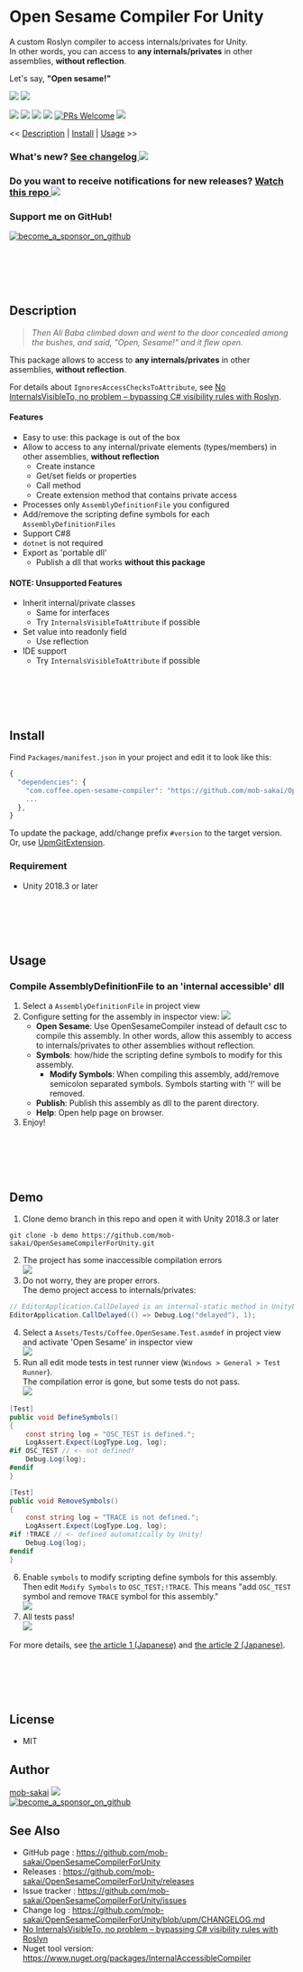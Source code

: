 Open Sesame Compiler For Unity
===

A custom Roslyn compiler to access internals/privates for Unity.  
In other words, you can access to **any internals/privates** in other assemblies, **without reflection**.

Let's say, **"Open sesame!"**

![](https://user-images.githubusercontent.com/12690315/71837979-255d0880-30fb-11ea-99bc-3bb96b77cfa6.gif)
![](https://user-images.githubusercontent.com/12690315/70616819-a804bc00-1c52-11ea-8ea3-e24f94f6467d.gif)

[![](https://img.shields.io/github/release/mob-sakai/OpenSesameCompilerForUnity.svg?label=latest%20version)](https://github.com/mob-sakai/OpenSesameCompilerForUnity/releases)
[![](https://img.shields.io/github/release-date/mob-sakai/OpenSesameCompilerForUnity.svg)](https://github.com/mob-sakai/OpenSesameCompilerForUnity/releases)
![](https://img.shields.io/badge/unity-2018.3%20or%20later-green.svg)
[![](https://img.shields.io/github/license/mob-sakai/OpenSesameCompilerForUnity.svg)](https://github.com/mob-sakai/OpenSesameCompilerForUnity/blob/upm/LICENSE.txt)
[![PRs Welcome](https://img.shields.io/badge/PRs-welcome-orange.svg)](http://makeapullrequest.com)
[![](https://img.shields.io/twitter/follow/mob_sakai.svg?label=Follow&style=social)](https://twitter.com/intent/follow?screen_name=mob_sakai)

<< [Description](#description) | [Install](#install) | [Usage](#usage) >>

### What's new? [See changelog ![](https://img.shields.io/github/release-date/mob-sakai/OpenSesameCompilerForUnity.svg?label=last%20updated)](https://github.com/mob-sakai/OpenSesameCompilerForUnity/blob/upm/CHANGELOG.md)
### Do you want to receive notifications for new releases? [Watch this repo ![](https://img.shields.io/github/watchers/mob-sakai/OpenSesameCompilerForUnity.svg?style=social&label=Watch)](https://github.com/mob-sakai/OpenSesameCompilerForUnity/subscription)
### Support me on GitHub!  
[![become_a_sponsor_on_github](https://user-images.githubusercontent.com/12690315/66942881-03686280-f085-11e9-9586-fc0b6011029f.png)](https://github.com/users/mob-sakai/sponsorship)


<br><br><br><br>
## Description

> _Then Ali Baba climbed down and went to the door concealed among the bushes, and said, "Open, Sesame!" and it flew open._

This package allows to access to **any internals/privates** in other assemblies, **without reflection**.  

For details about `IgnoresAccessChecksToAttribute`, see 
[No InternalsVisibleTo, no problem – bypassing C# visibility rules with Roslyn](https://www.strathweb.com/2018/10/no-internalvisibleto-no-problem-bypassing-c-visibility-rules-with-roslyn/).


#### Features

* Easy to use: this package is out of the box
* Allow to access to any internal/private elements (types/members) in other assemblies, **without reflection**
  * Create instance
  * Get/set fields or properties
  * Call method
  * Create extension method that contains private access
* Processes only `AssemblyDefinitionFile` you configured
* Add/remove the scripting define symbols for each `AssemblyDefinitionFiles`
* Support C#8
* `dotnet` is not required
* Export as 'portable dll'
  * Publish a dll that works **without this package**

#### NOTE: Unsupported Features

* Inherit internal/private classes
  * Same for interfaces
  * Try `InternalsVisibleToAttribute` if possible
* Set value into readonly field
  * Use reflection
* IDE support
  * Try `InternalsVisibleToAttribute` if possible


<br><br><br><br>
## Install

Find `Packages/manifest.json` in your project and edit it to look like this:
```js
{
  "dependencies": {
    "com.coffee.open-sesame-compiler": "https://github.com/mob-sakai/OpenSesameCompilerForUnity.git",
    ...
  },
}
```

To update the package, add/change prefix `#version` to the target version.  
Or, use [UpmGitExtension](https://github.com/mob-sakai/UpmGitExtension).


### Requirement

* Unity 2018.3 or later



<br><br><br><br>
## Usage

### Compile AssemblyDefinitionFile to an 'internal accessible' dll

1. Select a `AssemblyDefinitionFile` in project view
2. Configure setting for the assembly in inspector view:
![](https://user-images.githubusercontent.com/12690315/71836600-ad411380-30f7-11ea-8295-45fac816437a.png)
   * **Open Sesame**: Use OpenSesameCompiler instead of default csc to compile this assembly. In other words, allow this assembly to access to internals/privates to other assemblies without reflection.
   * **Symbols**: how/hide the scripting define symbols to modify for this assembly.
     * **Modify Symbols**: When compiling this assembly, add/remove semicolon separated symbols. Symbols starting with '!' will be removed.
   * **Publish**: Publish this assembly as dll to the parent directory.
   * **Help**: Open help page on browser.
3. Enjoy!



<br><br><br><br>
## Demo

1. Clone demo branch in this repo and open it with Unity 2018.3 or later
```
git clone -b demo https://github.com/mob-sakai/OpenSesameCompilerForUnity.git
```
2. The project has some inaccessible compilation errors  
![](https://user-images.githubusercontent.com/12690315/71837690-6274cb00-30fa-11ea-949f-5f60b1a1dbcd.png)
3. Do not worry, they are proper errors.  
The demo project access to internals/privates:
```cs
// EditorApplication.CallDelayed is an internal-static method in UnityEditor assembly.
EditorApplication.CallDelayed(() => Debug.Log("delayed"), 1);
```
4. Select a `Assets/Tests/Coffee.OpenSesame.Test.asmdef` in project view and activate 'Open Sesame' in inspector view  
![](https://user-images.githubusercontent.com/12690315/71837979-255d0880-30fb-11ea-99bc-3bb96b77cfa6.gif)
5. Run all edit mode tests in test runner view (`Windows > General > Test Runner`).  
The compilation error is gone, but some tests do not pass.  
![](https://user-images.githubusercontent.com/12690315/71838489-483bec80-30fc-11ea-9af4-83e2ddd7d894.png)
```cs
[Test]
public void DefineSymbols()
{
    const string log = "OSC_TEST is defined.";
    LogAssert.Expect(LogType.Log, log);
#if OSC_TEST // <- not defined!
    Debug.Log(log);
#endif
}

[Test]
public void RemoveSymbols()
{
    const string log = "TRACE is not defined.";
    LogAssert.Expect(LogType.Log, log);
#if !TRACE // <- defined automatically by Unity!
    Debug.Log(log);
#endif
}
```
6. Enable `symbols` to modify scripting define symbols for this assembly.  
Then edit `Modify Symbols` to `OSC_TEST;!TRACE`. This means "add `OSC_TEST` symbol and remove `TRACE` symbol for this assembly."  
![](https://user-images.githubusercontent.com/12690315/71839029-9a314200-30fd-11ea-8596-d1a6ea188741.png)
1. All tests pass!  
![](https://user-images.githubusercontent.com/12690315/71839100-c2b93c00-30fd-11ea-86a7-a2f1aac0a4cc.png)

For more details, see [the article 1 (Japanese)](https://qiita.com/mob-sakai/items/f3bbc0c45abc31ea7ac0) and [the article 2 (Japanese)](https://qiita.com/mob-sakai/items/a24780d68a6133be338f).



<br><br><br><br>
## License

* MIT



## Author

[mob-sakai](https://github.com/mob-sakai)
[![](https://img.shields.io/twitter/follow/mob_sakai.svg?label=Follow&style=social)](https://twitter.com/intent/follow?screen_name=mob_sakai)  
[![become_a_sponsor_on_github](https://user-images.githubusercontent.com/12690315/66942881-03686280-f085-11e9-9586-fc0b6011029f.png)](https://github.com/users/mob-sakai/sponsorship)



## See Also

* GitHub page : https://github.com/mob-sakai/OpenSesameCompilerForUnity
* Releases : https://github.com/mob-sakai/OpenSesameCompilerForUnity/releases
* Issue tracker : https://github.com/mob-sakai/OpenSesameCompilerForUnity/issues
* Change log : https://github.com/mob-sakai/OpenSesameCompilerForUnity/blob/upm/CHANGELOG.md
* [No InternalsVisibleTo, no problem – bypassing C# visibility rules with Roslyn](https://www.strathweb.com/2018/10/no-internalvisibleto-no-problem-bypassing-c-visibility-rules-with-roslyn/)
* Nuget tool version: https://www.nuget.org/packages/InternalAccessibleCompiler